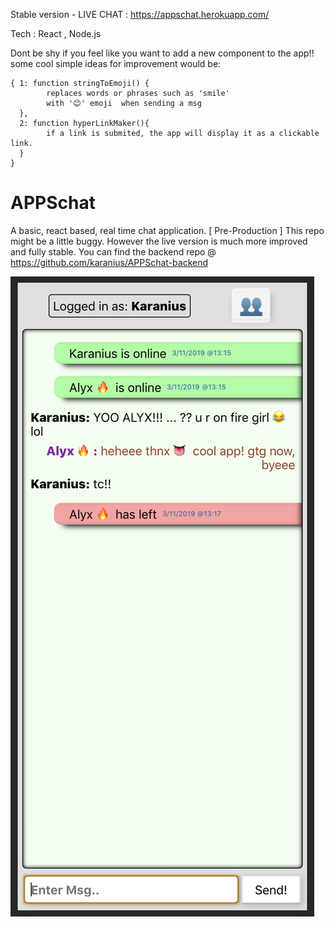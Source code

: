 Stable version - LIVE CHAT :  https://appschat.herokuapp.com/ 

Tech : React , Node.js

Dont be shy if you feel like you want to add a new component to the app!!
some cool simple ideas for improvement would be: 
```
{ 1: function stringToEmoji() { 
        replaces words or phrases such as 'smile' 
        with '😊' emoji  when sending a msg
  },
  2: function hyperLinkMaker(){
        if a link is submited, the app will display it as a clickable link.
  }
}
```

# APPSchat
A basic, react based, real time chat application. [ Pre-Production ]
This repo might be a little buggy. However the live version is much more improved and fully stable.
You can find the backend repo @ https://github.com/karanius/APPSchat-backend

![](screenShot.png)
